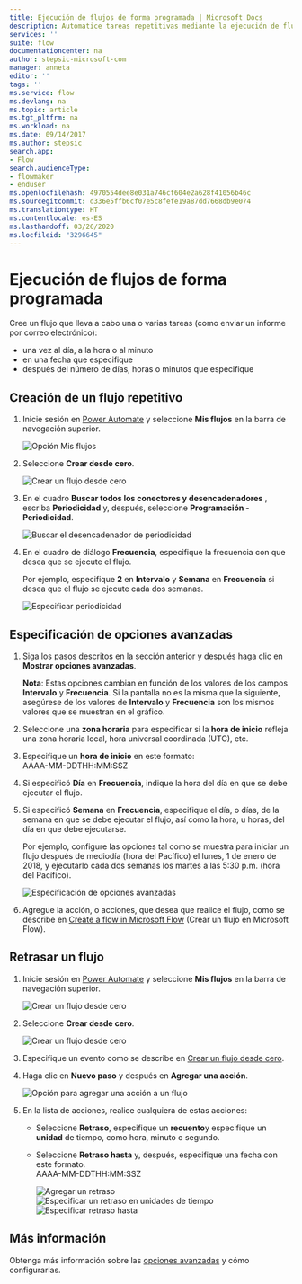 ```yaml
---
title: Ejecución de flujos de forma programada | Microsoft Docs
description: Automatice tareas repetitivas mediante la ejecución de flujos de forma programada, por ejemplo cada día o cada hora.
services: ''
suite: flow
documentationcenter: na
author: stepsic-microsoft-com
manager: anneta
editor: ''
tags: ''
ms.service: flow
ms.devlang: na
ms.topic: article
ms.tgt_pltfrm: na
ms.workload: na
ms.date: 09/14/2017
ms.author: stepsic
search.app:
- Flow
search.audienceType:
- flowmaker
- enduser
ms.openlocfilehash: 4970554dee8e031a746cf604e2a628f41056b46c
ms.sourcegitcommit: d336e5ffb6cf07e5c8fefe19a87dd7668db9e074
ms.translationtype: HT
ms.contentlocale: es-ES
ms.lasthandoff: 03/26/2020
ms.locfileid: "3296645"
---
```

# <a name="run-flows-on-a-schedule"></a>Ejecución de flujos de forma programada

Cree un flujo que lleva a cabo una o varias tareas (como enviar un informe por correo electrónico):

* una vez al día, a la hora o al minuto
* en una fecha que especifique
* después del número de días, horas o minutos que especifique

## <a name="create-a-recurring-flow"></a>Creación de un flujo repetitivo
1. Inicie sesión en [Power Automate](https://flow.microsoft.com) y seleccione **Mis flujos** en la barra de navegación superior.
   
    ![Opción Mis flujos](./media/run-scheduled-tasks/create-flow.png)
2. Seleccione **Crear desde cero**.
   
    ![Crear un flujo desde cero](./media/run-scheduled-tasks/create-from-blank.png)
3. En el cuadro **Buscar todos los conectores y desencadenadores** , escriba **Periodicidad** y, después, seleccione **Programación - Periodicidad**.
   
    ![Buscar el desencadenador de periodicidad](./media/run-scheduled-tasks/select-recurrence.png)
4. En el cuadro de diálogo **Frecuencia**, especifique la frecuencia con que desea que se ejecute el flujo.
   
    Por ejemplo, especifique **2** en **Intervalo** y **Semana** en **Frecuencia** si desea que el flujo se ejecute cada dos semanas.
   
    ![Especificar periodicidad](./media/run-scheduled-tasks/specify-recurrence.png)

## <a name="specify-advanced-options"></a>Especificación de opciones avanzadas
1. Siga los pasos descritos en la sección anterior y después haga clic en **Mostrar opciones avanzadas**.
   
    **Nota**: Estas opciones cambian en función de los valores de los campos **Intervalo** y **Frecuencia**. Si la pantalla no es la misma que la siguiente, asegúrese de los valores de **Intervalo** y **Frecuencia** son los mismos valores que se muestran en el gráfico.
2. Seleccione una **zona horaria** para especificar si la **hora de inicio** refleja una zona horaria local, hora universal coordinada (UTC), etc.
3. Especifique un **hora de inicio** en este formato:
   <br>AAAA-MM-DDTHH:MM:SSZ
4. Si especificó **Día** en **Frecuencia**, indique la hora del día en que se debe ejecutar el flujo.
5. Si especificó **Semana** en **Frecuencia**, especifique el día, o días, de la semana en que se debe ejecutar el flujo, así como la hora, u horas, del día en que debe ejecutarse.
   
    Por ejemplo, configure las opciones tal como se muestra para iniciar un flujo después de mediodía (hora del Pacífico) el lunes, 1 de enero de 2018, y ejecutarlo cada dos semanas los martes a las 5:30 p.m. (hora del Pacífico).
   
    ![Especificación de opciones avanzadas](./media/run-scheduled-tasks/advanced-options.png)
6. Agregue la acción, o acciones, que desea que realice el flujo, como se describe en [Create a flow in Microsoft Flow](get-started-logic-flow.md) (Crear un flujo en Microsoft Flow).

## <a name="delay-a-flow"></a>Retrasar un flujo
1. Inicie sesión en [Power Automate](https://flow.microsoft.com) y seleccione **Mis flujos** en la barra de navegación superior.
   
    ![Crear un flujo desde cero](./media/run-scheduled-tasks/create-flow.png)
2. Seleccione **Crear desde cero**.
   
    ![Crear un flujo desde cero](./media/run-scheduled-tasks/create-from-blank.png)
3. Especifique un evento como se describe en [Crear un flujo desde cero](get-started-logic-flow.md).
4. Haga clic en **Nuevo paso** y después en **Agregar una acción**.
   
    ![Opción para agregar una acción a un flujo](./media/run-scheduled-tasks/add-action.png)
5. En la lista de acciones, realice cualquiera de estas acciones:
   
   * Seleccione **Retraso**, especifique un **recuento**y especifique un **unidad** de tiempo, como hora, minuto o segundo.
   * Seleccione **Retraso hasta** y, después, especifique una fecha con este formato.<br>AAAA-MM-DDTHH:MM:SSZ
     
     ![Agregar un retraso](./media/run-scheduled-tasks/add-delay.png)
     ![Especificar un retraso en unidades de tiempo](./media/run-scheduled-tasks/delay.png)
     ![Especificar retraso hasta](./media/run-scheduled-tasks/delay-until.png)

## <a name="learn-more"></a>Más información

Obtenga más información sobre las [opciones avanzadas](https://docs.microsoft.com/azure/connectors/connectors-native-recurrence) y cómo configurarlas.

